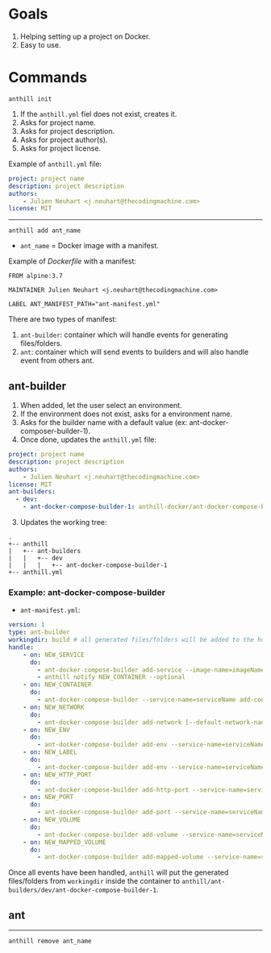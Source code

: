 # Goals

1. Helping setting up a project on Docker.
2. Easy to use.

# Commands

`anthill init`

1. If the `anthill.yml` fiel does not exist, creates it.
2. Asks for project name.
3. Asks for project description.
4. Asks for project author(s).
5. Asks for project license.

Example of `anthill.yml` file:

```yaml
project: project name
description: project description
authors:
    - Julien Neuhart <j.neuhart@thecodingmachine.com>
license: MIT
```

---

`anthill add ant_name`

* `ant_name` = Docker image with a manifest.

Example of *Dockerfile* with a manifest:

```
FROM alpine:3.7

MAINTAINER Julien Neuhart <j.neuhart@thecodingmachine.com>

LABEL ANT_MANIFEST_PATH="ant-manifest.yml"
```

There are two types of manifest:

1. `ant-builder`: container which will handle events for generating files/folders.
2. `ant`: container which will send events to builders and will also handle event from others ant.

## ant-builder

1. When added, let the user select an environment.
2. If the environment does not exist, asks for a environment name.
3. Asks for the builder name with a default value (ex: ant-docker-composer-builder-1).
2. Once done, updates the `anthill.yml` file:

```yaml
project: project name
description: project description
authors:
    - Julien Neuhart <j.neuhart@thecodingmachine.com>
license: MIT
ant-builders:
  - dev:
    - ant-docker-compose-builder-1: anthill-docker/ant-docker-compose-builder:1.0
```

3. Updates the working tree:

```
.
+-- anthill
|   +-- ant-builders
|   |   +-- dev
|   |   |   +-- ant-docker-compose-builder-1
+-- anthill.yml
```

### Example: ant-docker-compose-builder

* `ant-manifest.yml`:

```yaml
version: 1
type: ant-builder
workingdir: build # all generated files/folders will be added to the host directory 
handle:
    - on: NEW_SERVICE
      do: 
        - ant-docker-compose-builder add-service --image-name=imageName # will ask user for service name and on which networks he wants to attach it
        - anthill notify NEW_CONTAINER --optional
    - on: NEW_CONTAINER
      do:
        - ant-docker-compose-builder --service-name=serviceName add-container-name # will ask user for container name
    - on: NEW_NETWORK
      do:
        - ant-docker-compose-builder add-network [--default-network-name=networkName] # will ask user for network name and which services he want to attach it
    - on: NEW_ENV
      do:
        - ant-docker-compose-builder add-env --service-name=serviceName --env-key-name=envKeyName [--value-pattern=[0-9]* --default-value=defaultValue --value=value] # will ask user for env value if --value has not been specified
    - on: NEW_LABEL
      do:
        - ant-docker-compose-builder add-env --service-name=serviceName --label-key-name=labelKeyName [--value-pattern=[0-9]* --default-value=defaultValue --value=value] # will ask user for label value if --value has not been specified
    - on: NEW_HTTP_PORT
      do:
        - ant-docker-compose-builder add-http-port --service-name=serviceName --container-http-port:80 [--default-host-http-port=80] # will ask user for port from host to map
    - on: NEW_PORT
      do:
        - ant-docker-compose-builder add-port --service-name=serviceName --container-port:3306 [--default-host-port=3306] # will ask user for port from host to map
    - on: NEW_VOLUME
      do:
        - ant-docker-compose-builder add-volume --service-name=serviceName # will ask user for volume name
    - on: NEW_MAPPED_VOLUME
      do:
        - ant-docker-compose-builder add-mapped-volume --service-name=serviceName --container-path=containerPath # will ask user for host path to map 
```

Once all events have been handled, `anthill` will put the generated files/folders from `workingdir` inside the container to `anthill/ant-builders/dev/ant-docker-compose-builder-1`.

## ant

---

`anthill remove ant_name`